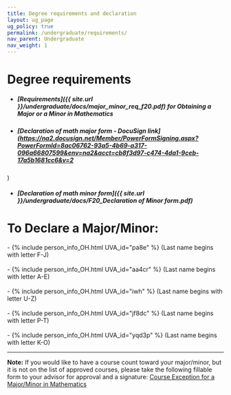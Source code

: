 ```yaml
---
title: Degree requirements and declaration
layout: ug_page
ug_policy: true
permalink: /undergraduate/requirements/
nav_parent: Undergraduate
nav_weight: 1
---
```


<h1 class="mb-3">Degree requirements</h1>

- ##### [Requirements]({{ site.url }}/undergraduate/docs/major_minor_req_f20.pdf) for Obtaining a Major or a Minor in Mathematics
- ##### [Declaration of math major form - DocuSign link](https://na2.docusign.net/Member/PowerFormSigning.aspx?PowerFormId=8ac06762-93a5-4b69-a317-096a66807599&env=na2&acct=cb8f3d97-c474-4da1-9ceb-17a5b1681cc6&v=2
)
- ##### [Declaration of math minor form]({{ site.url }}/undergraduate/docs/F20_Declaration of Minor form.pdf)

<h1 class="mb-3 mt-3">To Declare a Major/Minor:</h1>
- {% include person_info_OH.html UVA_id="pa8e" %} (Last name begins with letter F-J)<br><br class="hidden-sm-up">
- {% include person_info_OH.html UVA_id="aa4cr" %} (Last name begins with letter A-E)<br><br class="hidden-sm-up">
- {% include person_info_OH.html UVA_id="iwh" %} (Last name begins with letter U-Z)<br><br class="hidden-sm-up">
- {% include person_info_OH.html UVA_id="jf8dc" %} (Last name begins with letter P-T)<br><br class="hidden-sm-up">
- {% include person_info_OH.html UVA_id="yqd3p" %} (Last name begins with letter K-O)


---

**Note:** If you would like to have a course count toward your major/minor, but it is not on the list of approved courses, please take the following fillable form to your advisor for approval and a signature:&nbsp;<a href="{{ site.url }}/undergraduate/docs/exception(fillable)_1.pdf">Course Exception for a Major/Minor in Mathematics</a>
